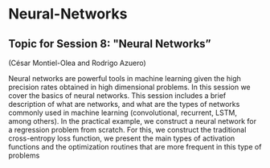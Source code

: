 # Neural-Networks
## Topic for Session 8: "Neural Networks”
(César Montiel-Olea and Rodrigo Azuero)

Neural networks are powerful tools in machine learning given the high precision rates obtained in high dimensional problems. In this session we cover the basics of neural networks. This session includes a brief description of what are networks, and what are the types of networks commonly used in machine learning (convolutional, recurrent, LSTM, among others). In the practical example, we construct a neural network for a regression problem from scratch. For this, we construct the traditional cross-entropy loss function, we present the main types of activation functions and the optimization routines that are more frequent in this type of problems

